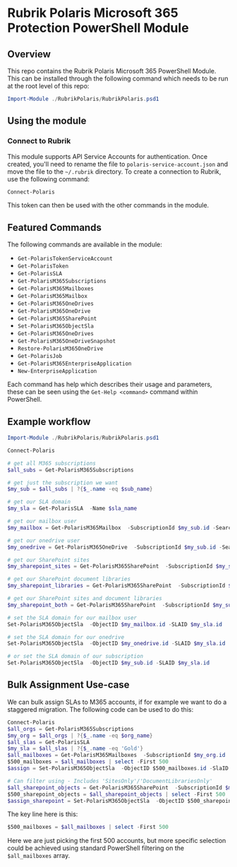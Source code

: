 # Rubrik Polaris Microsoft 365 Protection PowerShell Module

## Overview

This repo contains the Rubrik Polaris Microsoft 365 PowerShell Module. This can be installed through the following command which needs to be run at the root level of this repo:

```powershell
Import-Module ./RubrikPolaris/RubrikPolaris.psd1 
```

## Using the module

### Connect to Rubrik

This module supports API Service Accounts for authentication. Once created, you'll need to rename the file to `polaris-service-account.json` and move the file to the `~/.rubrik` directory. To create a connection to Rubrik, use the following command:

```powershell
Connect-Polaris

```

This token can then be used with the other commands in the module.

## Featured Commands

The following commands are available in the module:

* `Get-PolarisTokenServiceAccount`
* `Get-PolarisToken`
* `Get-PolarisSLA`
* `Get-PolarisM365Subscriptions`
* `Get-PolarisM365Mailboxes`
* `Get-PolarisM365Mailbox`
* `Get-PolarisM365OneDrives`
* `Get-PolarisM365OneDrive`
* `Get-PolarisM365SharePoint`
* `Set-PolarisM365ObjectSla`
* `Get-PolarisM365OneDrives`
* `Get-PolarisM365OneDriveSnapshot`
* `Restore-PolarisM365OneDrive`
* `Get-PolarisJob`
* `Get-PolarisM365EnterpriseApplication`
* `New-EnterpriseApplication`

Each command has help which describes their usage and parameters, these can be seen using the `Get-Help <command>` command within PowerShell.

## Example workflow

```powershell
Import-Module ./RubrikPolaris/RubrikPolaris.psd1 

Connect-Polaris

# get all M365 subscriptions
$all_subs = Get-PolarisM365Subscriptions 

# get just the subscription we want
$my_sub = $all_subs | ?{$_.name -eq $sub_name}

# get our SLA domain
$my_sla = Get-PolarisSLA  -Name $sla_name

# get our mailbox user
$my_mailbox = Get-PolarisM365Mailbox  -SubscriptionId $my_sub.id -SearchString 'arif'

# get our onedrive user
$my_onedrive = Get-PolarisM365OneDrive  -SubscriptionId $my_sub.id -SearchString 'arif'

# get our SharePoint sites
$my_sharepoint_sites = Get-PolarisM365SharePoint  -SubscriptionId $my_sub.id -SearchString 'arif' - Includes 'SitesOnly'

# get our SharePoint document libraries
$my_sharepoint_libraries = Get-PolarisM365SharePoint  -SubscriptionId $my_sub.id -SearchString 'arif' - Includes 'DocumentLibrariesOnly'

# get our SharePoint sites and document libraries
$my_sharepoint_both = Get-PolarisM365SharePoint  -SubscriptionId $my_sub.id -SearchString 'arif'

# set the SLA domain for our mailbox user
Set-PolarisM365ObjectSla  -ObjectID $my_mailbox.id -SLAID $my_sla.id

# set the SLA domain for our onedrive
Set-PolarisM365ObjectSla  -ObjectID $my_onedrive.id -SLAID $my_sla.id

# or set the SLA domain of our subscription
Set-PolarisM365ObjectSla  -ObjectID $my_sub.id -SLAID $my_sla.id
```

## Bulk Assignment Use-case

We can bulk assign SLAs to M365 accounts, if for example we want to do a staggered migration. The following code can be used to do this:

```powershell
Connect-Polaris
$all_orgs = Get-PolarisM365Subscriptions 
$my_org = $all_orgs | ?{$_.name -eq $org_name}
$all_slas = Get-PolarisSLA 
$my_sla = $all_slas | ?{$_.name -eq 'Gold'}
$all_mailboxes = Get-PolarisM365Mailboxes  -SubscriptionId $my_org.id
$500_mailboxes = $all_mailboxes | select -First 500
$assign = Set-PolarisM365ObjectSla  -ObjectID $500_mailboxes.id -SlaID $my_sla.id

# Can filter using - Includes 'SitesOnly'/'DocumentLibrariesOnly'
$all_sharepoint_objects = Get-PolarisM365SharePoint  -SubscriptionId $my_org.id
$500_sharepoint_objects = $all_sharepoint_objects | select -First 500
$assign_sharepoint = Set-PolarisM365ObjectSla  -ObjectID $500_sharepoint_objects.id -SlaID $my_sla.id
```

The key line here is this:

```powershell
$500_mailboxes = $all_mailboxes | select -First 500
```

Here we are just picking the first 500 accounts, but more specific selection could be achieved using standard PowerShell filtering on the `$all_mailboxes` array.
